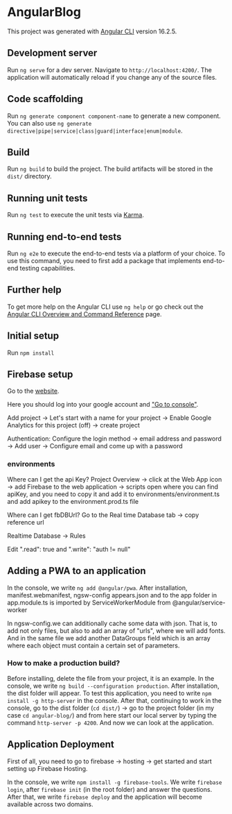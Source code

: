 # AngularBlog

This project was generated with [Angular CLI](https://github.com/angular/angular-cli) version 16.2.5.

## Development server

Run `ng serve` for a dev server. Navigate to `http://localhost:4200/`. The application will automatically reload if you change any of the source files.

## Code scaffolding

Run `ng generate component component-name` to generate a new component. You can also use `ng generate directive|pipe|service|class|guard|interface|enum|module`.

## Build

Run `ng build` to build the project. The build artifacts will be stored in the `dist/` directory.

## Running unit tests

Run `ng test` to execute the unit tests via [Karma](https://karma-runner.github.io).

## Running end-to-end tests

Run `ng e2e` to execute the end-to-end tests via a platform of your choice. To use this command, you need to first add a package that implements end-to-end testing capabilities.

## Further help

To get more help on the Angular CLI use `ng help` or go check out the [Angular CLI Overview and Command Reference](https://angular.io/cli) page.

## Initial setup

Run `npm install`

## Firebase setup

Go to the [website](https://firebase.google.com).

Here you should log into your google account and ["Go to console"](https://console.firebase.gooogle.com).

Add project -> Let's start with a name for your project -> Enable Google Analytics for this project (off) -> create project

Authentication: Configure the login method -> email address and password -> Add user -> Configure email and come up with a password 

### environments

Where can I get the api Key?
Project Overview -> click at the Web App icon -> add Firebase to the web application -> scripts open where you can find apiKey, and you need to copy it and add it to environments/environment.ts and add apikey to the environment.prod.ts file

Where can I get fbDBUrl?
Go to the Real time Database tab -> copy reference url

Realtime Database -> Rules

Edit ".read": true and ".write": "auth != null"

## Adding a PWA to an application

In the console, we write `ng add @angular/pwa`.
After installation, manifest.webmanifest, ngsw-config appears.json and to the app folder in app.module.ts is imported by ServiceWorkerModule from @angular/service-worker

In ngsw-config.we can additionally cache some data with json. That is, to add not only files, but also to add an array of "urls", where we will add fonts. And in the same file we add another DataGroups field which is an array where each object must contain a certain set of parameters.

### How to make a production build?

Before installing, delete the file from your project, it is an example.
In the console, we write `ng build --configuration production`.
After installation, the dist folder will appear. To test this application, you need to write `npm install -g http-server` in the console.
After that, continuing to work in the console, go to the dist folder (`cd dist/`) -> go to the project folder (in my case `cd angular-blog/`) and from here start our local server by typing the command `http-server -p 4200`. And now we can look at the application.

## Application Deployment

First of all, you need to go to firebase -> hosting -> get started and start setting up Firebase Hosting.

In the console, we write `npm install -g firebase-tools`. We write `firebase login`, after `firebase init` (in the root folder) and answer the questions. After that, we write `firebase deploy` and the application will become available across two domains.